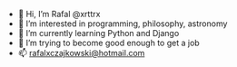 - 👋 Hi, I’m Rafal @xrttrx
- 👀 I’m interested in programming, philosophy, astronomy
- 🌱 I’m currently learning Python and Django
- 💞️ I’m trying to become good enough to get a job
- 📫 rafalxczajkowski@hotmail.com

<!---
xrttrx/xrttrx is a ✨ special ✨ repository because its `README.md` (this file) appears on your GitHub profile.
You can click the Preview link to take a look at your changes.
--->
